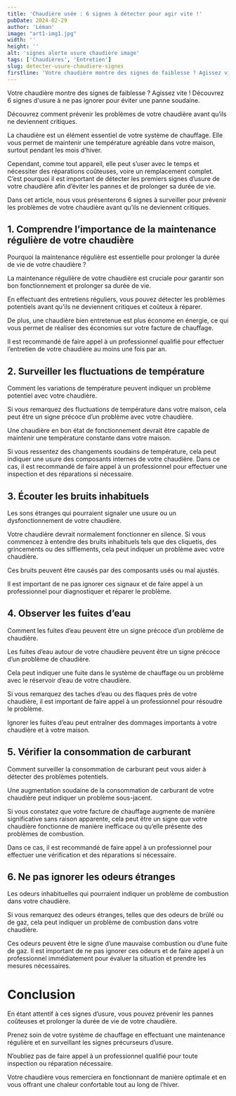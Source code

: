 ```yaml
---
title: 'Chaudière usée : 6 signes à détecter pour agir vite !'
pubDate: 2024-02-29
author: 'Léman'
image: "art1-img1.jpg"
width: ''
height: ''
alt: 'signes alerte usure chaudière image'
tags: ['Chaudières', 'Entretien']
slug: detecter-usure-chaudiere-signes
firstline: 'Votre chaudière montre des signes de faiblesse ? Agissez vite ! Découvrez 6 signes d usure à ne pas ignorer pour éviter une panne soudaine.'
---
```


Votre chaudière montre des signes de faiblesse ? Agissez vite ! Découvrez 6 signes d'usure à ne pas ignorer pour éviter une panne soudaine.

Découvrez comment prévenir les problèmes de votre chaudière avant qu’ils ne deviennent critiques.

La chaudière est un élément essentiel de votre système de chauffage. Elle vous permet de maintenir une température agréable dans votre maison, surtout pendant les mois d’hiver.

Cependant, comme tout appareil, elle peut s’user avec le temps et nécessiter des réparations coûteuses, voire un remplacement complet. C’est pourquoi il est important de détecter les premiers signes d’usure de votre chaudière afin d’éviter les pannes et de prolonger sa durée de vie.

Dans cet article, nous vous présenterons 6 signes à surveiller pour prévenir les problèmes de votre chaudière avant qu’ils ne deviennent critiques.

## 1. Comprendre l’importance de la maintenance régulière de votre chaudière

Pourquoi la maintenance régulière est essentielle pour prolonger la durée de vie de votre chaudière ?

La maintenance régulière de votre chaudière est cruciale pour garantir son bon fonctionnement et prolonger sa durée de vie.

En effectuant des entretiens réguliers, vous pouvez détecter les problèmes potentiels avant qu’ils ne deviennent critiques et coûteux à réparer.

De plus, une chaudière bien entretenue est plus économe en énergie, ce qui vous permet de réaliser des économies sur votre facture de chauffage.

Il est recommandé de faire appel à un professionnel qualifié pour effectuer l’entretien de votre chaudière au moins une fois par an.

## 2. Surveiller les fluctuations de température

Comment les variations de température peuvent indiquer un problème potentiel avec votre chaudière.

Si vous remarquez des fluctuations de température dans votre maison, cela peut être un signe précoce d’un problème avec votre chaudière.

Une chaudière en bon état de fonctionnement devrait être capable de maintenir une température constante dans votre maison.

Si vous ressentez des changements soudains de température, cela peut indiquer une usure des composants internes de votre chaudière. Dans ce cas, il est recommandé de faire appel à un professionnel pour effectuer une inspection et des réparations si nécessaire.

## 3. Écouter les bruits inhabituels

Les sons étranges qui pourraient signaler une usure ou un dysfonctionnement de votre chaudière.

Votre chaudière devrait normalement fonctionner en silence. Si vous commencez à entendre des bruits inhabituels tels que des cliquetis, des grincements ou des sifflements, cela peut indiquer un problème avec votre chaudière.

Ces bruits peuvent être causés par des composants usés ou mal ajustés.

Il est important de ne pas ignorer ces signaux et de faire appel à un professionnel pour diagnostiquer et réparer le problème.

## 4. Observer les fuites d’eau

Comment les fuites d’eau peuvent être un signe précoce d’un problème de chaudière.

Les fuites d’eau autour de votre chaudière peuvent être un signe précoce d’un problème de chaudière.

Cela peut indiquer une fuite dans le système de chauffage ou un problème avec le réservoir d’eau de votre chaudière.

Si vous remarquez des taches d’eau ou des flaques près de votre chaudière, il est important de faire appel à un professionnel pour résoudre le problème.

Ignorer les fuites d’eau peut entraîner des dommages importants à votre chaudière et à votre maison.

## 5. Vérifier la consommation de carburant

Comment surveiller la consommation de carburant peut vous aider à détecter des problèmes potentiels.

Une augmentation soudaine de la consommation de carburant de votre chaudière peut indiquer un problème sous-jacent.

Si vous constatez que votre facture de chauffage augmente de manière significative sans raison apparente, cela peut être un signe que votre chaudière fonctionne de manière inefficace ou qu’elle présente des problèmes de combustion.

Dans ce cas, il est recommandé de faire appel à un professionnel pour effectuer une vérification et des réparations si nécessaire.

## 6. Ne pas ignorer les odeurs étranges

Les odeurs inhabituelles qui pourraient indiquer un problème de combustion dans votre chaudière.

Si vous remarquez des odeurs étranges, telles que des odeurs de brûlé ou de gaz, cela peut indiquer un problème de combustion dans votre chaudière.

Ces odeurs peuvent être le signe d’une mauvaise combustion ou d’une fuite de gaz. Il est important de ne pas ignorer ces odeurs et de faire appel à un professionnel immédiatement pour évaluer la situation et prendre les mesures nécessaires.

# Conclusion

En étant attentif à ces signes d’usure, vous pouvez prévenir les pannes coûteuses et prolonger la durée de vie de votre chaudière.

Prenez soin de votre système de chauffage en effectuant une maintenance régulière et en surveillant les signes précurseurs d’usure.

N’oubliez pas de faire appel à un professionnel qualifié pour toute inspection ou réparation nécessaire.

Votre chaudière vous remerciera en fonctionnant de manière optimale et en vous offrant une chaleur confortable tout au long de l’hiver.